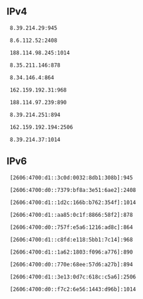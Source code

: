 ## IPv4
```
 8.39.214.29:945
```
```
 8.6.112.52:2408
```
```
 188.114.98.245:1014
```
```
 8.35.211.146:878
```
```
 8.34.146.4:864
```
```
 162.159.192.31:968
```
```
 188.114.97.239:890
```
```
 8.39.214.251:894
```
```
 162.159.192.194:2506
```
```
 8.39.214.37:1014
```

## IPv6
```
 [2606:4700:d1::3c0d:0032:8db1:308b]:945
```
```
 [2606:4700:d0::7379:bf8a:3e51:6ae2]:2408
```
```
 [2606:4700:d1::1d2c:166b:b762:354f]:1014
```
```
 [2606:4700:d1::aa85:0c1f:8866:58f2]:878
```
```
 [2606:4700:d0::757f:e5a6:1216:ad8c]:864
```
```
 [2606:4700:d1::c8fd:e118:5bb1:7c14]:968
```
```
 [2606:4700:d1::1a62:1803:f096:a776]:890
```
```
 [2606:4700:d0::770e:68ee:57d6:a27b]:894
```
```
 [2606:4700:d1::3e13:0d7c:618c:c5a6]:2506
```
```
 [2606:4700:d0::f7c2:6e56:1443:d96b]:1014
```
